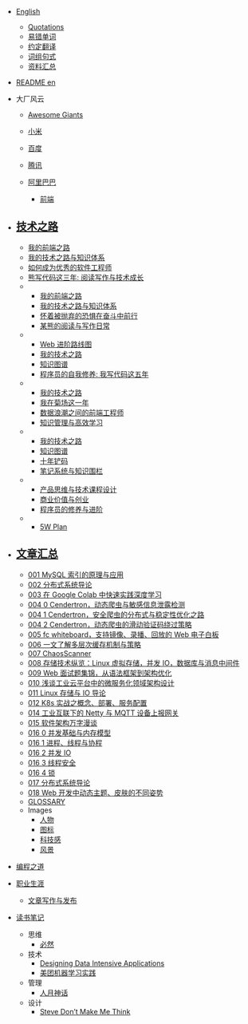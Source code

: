   - [English](/English/README.md)
    - [Quotations](/English/Quotations.md)
    - [易错单词](/English/易错单词.md)
    - [约定翻译](/English/约定翻译.md)
    - [词组句式](/English/词组句式.md)
    - [资料汇总](/English/资料汇总.md)
  - [README en](/README-en.md)
  - 大厂风云
    - [Awesome Giants](/大厂风云/Awesome-Giants.md)
    - [小米](/大厂风云/小米/README.md)
      
    - [百度](/大厂风云/百度/README.md)
      
    - [腾讯](/大厂风云/腾讯/README.md)
      
    - [阿里巴巴](/大厂风云/阿里巴巴/README.md)
      - [前端](/大厂风云/阿里巴巴/前端.md)
  - [技术之路](/技术之路/README.md)
    - 
      - [我的前端之路](/技术之路/2015/2015-我的前端之路.md)
      - [我的技术之路与知识体系](/技术之路/2015/2015-我的技术之路与知识体系.md)
      - [如何成为优秀的软件工程师](/技术之路/2015/如何成为优秀的软件工程师.md)
      - [熊写代码这三年: 阅读写作与技术成长](/技术之路/2015/熊写代码这三年:%20阅读写作与技术成长.md)
    - 
      - [我的前端之路](/技术之路/2016/2016-我的前端之路.md)
      - [我的技术之路与知识体系](/技术之路/2016/2016-我的技术之路与知识体系.md)
      - [怀着被抛弃的恐惧在奋斗中前行](/技术之路/2016/怀着被抛弃的恐惧在奋斗中前行.md)
      - [某熊的阅读与写作日常](/技术之路/2016/某熊的阅读与写作日常.md)
    - 
      - [Web 进阶路线图](/技术之路/2017/2017-Web%20进阶路线图.md)
      - [我的技术之路](/技术之路/2017/2017-我的技术之路.md)
      - [知识图谱](/技术之路/2017/2017-知识图谱.md)
      - [程序员的自我修养: 我写代码这五年](/技术之路/2017/程序员的自我修养:%20我写代码这五年.md)
    - 
      - [我的技术之路](/技术之路/2018/2018-我的技术之路.md)
      - [我在菊场这一年](/技术之路/2018/我在菊场这一年.md)
      - [数据浪潮之间的前端工程师](/技术之路/2018/数据浪潮之间的前端工程师.md)
      - [知识管理与高效学习](/技术之路/2018/知识管理与高效学习.md)
    - 
      - [我的技术之路](/技术之路/2019/2019-我的技术之路.md)
      - [知识图谱](/技术之路/2019/2019-知识图谱.md)
      - [十年铲码](/技术之路/2019/十年铲码.md)
      - [笔记系统与知识围栏](/技术之路/2019/笔记系统与知识围栏.md)
    - 
      - [产品思维与技术课程设计](/技术之路/2020/产品思维与技术课程设计.md)
      - [商业价值与创业](/技术之路/2020/商业价值与创业.md)
      - [程序员的修养与进阶](/技术之路/2020/程序员的修养与进阶.md)
    - 
      - [5W Plan](/技术之路/2021/5W%20Plan.md)
  - [文章汇总](/文章汇总/README.md)
    - 
      - [001 MySQL 索引的原理与应用](/文章汇总/2019/2019-001-MySQL%20索引的原理与应用.md)
      - [002 分布式系统导论](/文章汇总/2019/2019-002-分布式系统导论.md)
      - [003 在 Google Colab 中快速实践深度学习](/文章汇总/2019/2019-003-在%20Google%20Colab%20中快速实践深度学习.md)
      - [004 0 Cendertron，动态爬虫与敏感信息泄露检测](/文章汇总/2019/2019-004-0-Cendertron，动态爬虫与敏感信息泄露检测.md)
      - [004 1 Cendertron，安全爬虫的分布式与稳定性优化之路](/文章汇总/2019/2019-004-1-Cendertron，安全爬虫的分布式与稳定性优化之路.md)
      - [004 2 Cendertron，动态爬虫的滑动验证码绕过策略](/文章汇总/2019/2019-004-2-Cendertron，动态爬虫的滑动验证码绕过策略.md)
      - [005 fc whiteboard，支持镜像、录播、回放的 Web 电子白板](/文章汇总/2019/2019-005-fc-whiteboard，支持镜像、录播、回放的%20Web%20电子白板.md)
      - [006 一文了解多层次缓存机制与策略](/文章汇总/2019/2019-006-一文了解多层次缓存机制与策略.md)
      - [007 ChaosScanner](/文章汇总/2019/2019-007-ChaosScanner.md)
      - [008 存储技术纵览：Linux 虚拟存储，并发 IO，数据库与消息中间件](/文章汇总/2019/2019-008-存储技术纵览：Linux%20虚拟存储，并发%20IO，数据库与消息中间件.md)
      - [009 Web 面试题集锦，从语法框架到架构优化](/文章汇总/2019/2019-009-Web%20面试题集锦，从语法框架到架构优化.md)
      - [010 浅谈工业云平台中的微服务化领域架构设计](/文章汇总/2019/2019-010-浅谈工业云平台中的微服务化领域架构设计.md)
      - [011 Linux 存储与 IO 导论](/文章汇总/2019/2019-011-Linux%20存储与%20IO%20导论.md)
      - [012 K8s 实战之概念、部署、服务配置](/文章汇总/2019/2019-012-K8s%20实战之概念、部署、服务配置.md)
      - [014 工业互联下的 Netty 与 MQTT 设备上报网关](/文章汇总/2019/2019-014-工业互联下的%20Netty%20与%20MQTT%20设备上报网关.md)
      - [015 软件架构万字漫谈](/文章汇总/2019/2019-015-软件架构万字漫谈.md)
      - [016 0 并发基础与内存模型](/文章汇总/2019/2019-016-0-并发基础与内存模型.md)
      - [016 1 进程、线程与协程](/文章汇总/2019/2019-016-1-进程、线程与协程.md)
      - [016 2 并发 IO](/文章汇总/2019/2019-016-2-并发%20IO.md)
      - [016 3 线程安全](/文章汇总/2019/2019-016-3-线程安全.md)
      - [016 4 锁](/文章汇总/2019/2019-016-4-锁.md)
      - [017 分布式系统导论](/文章汇总/2019/2019-017-分布式系统导论.md)
      - [018 Web 开发中动态主题、皮肤的不同姿势](/文章汇总/2019/2019-018-Web%20开发中动态主题、皮肤的不同姿势.md)
    - [GLOSSARY](/文章汇总/GLOSSARY.md)
    - Images
      - [人物](/文章汇总/Images/人物.md)
      - [图标](/文章汇总/Images/图标.md)
      - [科技感](/文章汇总/Images/科技感.md)
      - [风景](/文章汇总/Images/风景.md)
  - [编程之道](/编程之道/README.md)
    
  - [职业生涯](/职业生涯/README.md)
    - [文章写作与发布](/职业生涯/文章写作与发布.md)
  - [读书笔记](/读书笔记/README.md)
    - 思维
      - [必然](/读书笔记/思维/2016-必然.md)
    - 技术
      - [Designing Data Intensive Applications](/读书笔记/技术/2017-Designing%20Data%20Intensive%20Applications.md)
      - [美团机器学习实践](/读书笔记/技术/2018-美团机器学习实践.md)
    - 管理
      - [人月神话](/读书笔记/管理/2003-人月神话.md)
    - 设计
      - [Steve Don’t Make Me Think](/读书笔记/设计/2014-Steve-Don’t%20Make%20Me%20Think.md)